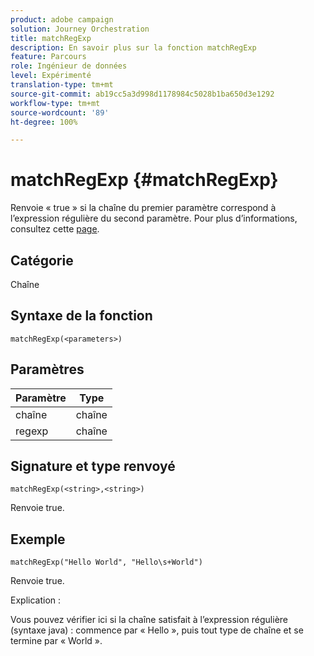 ```yaml
---
product: adobe campaign
solution: Journey Orchestration
title: matchRegExp
description: En savoir plus sur la fonction matchRegExp
feature: Parcours
role: Ingénieur de données
level: Expérimenté
translation-type: tm+mt
source-git-commit: ab19cc5a3d998d1178984c5028b1ba650d3e1292
workflow-type: tm+mt
source-wordcount: '89'
ht-degree: 100%

---
```



# matchRegExp {#matchRegExp}

Renvoie « true » si la chaîne du premier paramètre correspond à l’expression régulière du second paramètre. Pour plus d’informations, consultez cette [page](https://docs.oracle.com/javase/7/docs/api/java/util/regex/Pattern.html).

## Catégorie

Chaîne

## Syntaxe de la fonction

`matchRegExp(<parameters>)`

## Paramètres

| Paramètre | Type |
|--- |--- |
| chaîne | chaîne |
| regexp | chaîne |

## Signature et type renvoyé

`matchRegExp(<string>,<string>)`

Renvoie true.

## Exemple

`matchRegExp("Hello World", "Hello\s+World")`

Renvoie true.

Explication :

Vous pouvez vérifier ici si la chaîne satisfait à l’expression régulière (syntaxe java) : commence par « Hello », puis tout type de chaîne et se termine par « World ».
